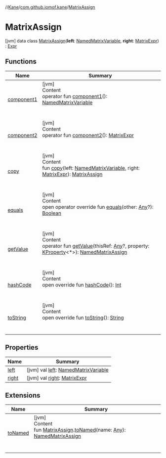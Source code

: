 //[Kane](../../index.md)/[com.github.jomof.kane](../index.md)/[MatrixAssign](index.md)



# MatrixAssign  
 [jvm] data class [MatrixAssign](index.md)(**left**: [NamedMatrixVariable](../-named-matrix-variable/index.md), **right**: [MatrixExpr](../-matrix-expr/index.md)) : [Expr](../-expr/index.md)   


## Functions  
  
|  Name|  Summary| 
|---|---|
| [component1](component1.md)| [jvm]  <br>Content  <br>operator fun [component1](component1.md)(): [NamedMatrixVariable](../-named-matrix-variable/index.md)  <br><br><br>
| [component2](component2.md)| [jvm]  <br>Content  <br>operator fun [component2](component2.md)(): [MatrixExpr](../-matrix-expr/index.md)  <br><br><br>
| [copy](copy.md)| [jvm]  <br>Content  <br>fun [copy](copy.md)(left: [NamedMatrixVariable](../-named-matrix-variable/index.md), right: [MatrixExpr](../-matrix-expr/index.md)): [MatrixAssign](index.md)  <br><br><br>
| [equals](https://kotlinlang.org/api/latest/jvm/stdlib/kotlin/-any/equals.html)| [jvm]  <br>Content  <br>open operator override fun [equals](https://kotlinlang.org/api/latest/jvm/stdlib/kotlin/-any/equals.html)(other: [Any](https://kotlinlang.org/api/latest/jvm/stdlib/kotlin/-any/index.html)?): [Boolean](https://kotlinlang.org/api/latest/jvm/stdlib/kotlin/-boolean/index.html)  <br><br><br>
| [getValue](get-value.md)| [jvm]  <br>Content  <br>operator fun [getValue](get-value.md)(thisRef: [Any](https://kotlinlang.org/api/latest/jvm/stdlib/kotlin/-any/index.html)?, property: [KProperty](https://kotlinlang.org/api/latest/jvm/stdlib/kotlin.reflect/-k-property/index.html)<*>): [NamedMatrixAssign](../-named-matrix-assign/index.md)  <br><br><br>
| [hashCode](https://kotlinlang.org/api/latest/jvm/stdlib/kotlin/-any/hash-code.html)| [jvm]  <br>Content  <br>open override fun [hashCode](https://kotlinlang.org/api/latest/jvm/stdlib/kotlin/-any/hash-code.html)(): [Int](https://kotlinlang.org/api/latest/jvm/stdlib/kotlin/-int/index.html)  <br><br><br>
| [toString](https://kotlinlang.org/api/latest/jvm/stdlib/kotlin/-any/to-string.html)| [jvm]  <br>Content  <br>open override fun [toString](https://kotlinlang.org/api/latest/jvm/stdlib/kotlin/-any/to-string.html)(): [String](https://kotlinlang.org/api/latest/jvm/stdlib/kotlin/-string/index.html)  <br><br><br>


## Properties  
  
|  Name|  Summary| 
|---|---|
| [left](index.md#com.github.jomof.kane/MatrixAssign/left/#/PointingToDeclaration/)|  [jvm] val [left](index.md#com.github.jomof.kane/MatrixAssign/left/#/PointingToDeclaration/): [NamedMatrixVariable](../-named-matrix-variable/index.md)   <br>
| [right](index.md#com.github.jomof.kane/MatrixAssign/right/#/PointingToDeclaration/)|  [jvm] val [right](index.md#com.github.jomof.kane/MatrixAssign/right/#/PointingToDeclaration/): [MatrixExpr](../-matrix-expr/index.md)   <br>


## Extensions  
  
|  Name|  Summary| 
|---|---|
| [toNamed](../to-named.md)| [jvm]  <br>Content  <br>fun [MatrixAssign](index.md).[toNamed](../to-named.md)(name: [Any](https://kotlinlang.org/api/latest/jvm/stdlib/kotlin/-any/index.html)): [NamedMatrixAssign](../-named-matrix-assign/index.md)  <br><br><br>

